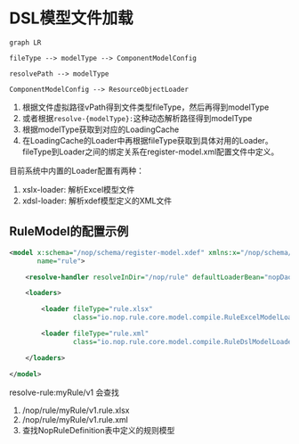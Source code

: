 
# DSL模型文件加载


```mermaid
graph LR

fileType --> modelType --> ComponentModelConfig

resolvePath --> modelType

ComponentModelConfig --> ResourceObjectLoader

```

1. 根据文件虚拟路径vPath得到文件类型fileType，然后再得到modelType
2. 或者根据`resolve-{modelType}:`这种动态解析路径得到modelType
3. 根据modelType获取到对应的LoadingCache
4. 在LoadingCache的Loader中再根据fileType获取到具体对用的Loader。fileType到Loader之间的绑定关系在register-model.xml配置文件中定义。

目前系统中内置的Loader配置有两种：

1. xslx-loader: 解析Excel模型文件
2. xdsl-loader: 解析xdef模型定义的XML文件


## RuleModel的配置示例

```xml
<model x:schema="/nop/schema/register-model.xdef" xmlns:x="/nop/schema/xdsl.xdef"
       name="rule">

    <resolve-handler resolveInDir="/nop/rule" defaultLoaderBean="nopDaoRuleModelLoader" />

    <loaders>

        <loader fileType="rule.xlsx"
                class="io.nop.rule.core.model.compile.RuleExcelModelLoader"/>

        <loader fileType="rule.xml"
                class="io.nop.rule.core.model.compile.RuleDslModelLoader"/>

    </loaders>

</model>
```

resolve-rule:myRule/v1 会查找

1. /nop/rule/myRule/v1.rule.xlsx
2. /nop/rule/myRule/v1.rule.xml
3. 查找NopRuleDefinition表中定义的规则模型